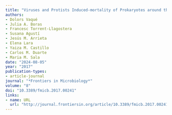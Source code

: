 ```yaml
---
title: "Viruses and Protists Induced-mortality of Prokaryotes around the Antarctic Peninsula during the Austral Summer"
authors:
- Dolors Vaqué
- Julia A. Boras
- Francesc Torrent-Llagostera
- Susana Agustí
- Jesús M. Arrieta
- Elena Lara
- Yaiza M. Castillo
- Carlos M. Duarte
- Maria M. Sala
date: "2024-08-05"
year: "2017"
publication-types:
- article-journal
journal: "*Frontiers in Microbiology*"
volume: "8"
doi: "10.3389/fmicb.2017.00241"
links:
- name: URL
  url: "http://journal.frontiersin.org/article/10.3389/fmicb.2017.00241/full"
---
```

